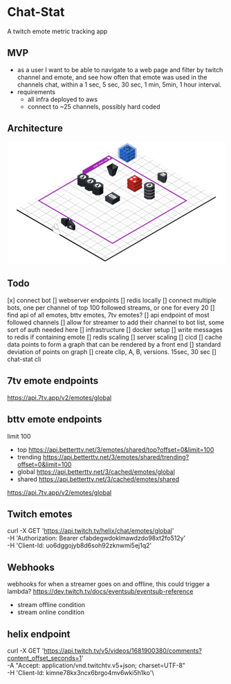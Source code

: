 # Chat-Stat
A twitch emote metric tracking app

## MVP
- as a user I want to be able to navigate to a web page and filter by twitch 
channel and emote, and see how often that emote was used in the channels chat, 
within a 1 sec, 5 sec, 30 sec, 1 min, 5min, 1 hour interval. 
- requirements
    - all infra deployed to aws
    - connect to ~25 channels, possibly hard coded
## Architecture
![aws-architecture](./chat-stat-diagram.png)

## Todo
[x] connect bot
[] webserver endpoints
[] redis locally
[] connect multiple bots, one per channel of top 100 followed streams, or one for every 20
[] find api of all emotes, bttv emotes, 7tv emotes?
[] api endpoint of most followed channels
[] allow for streamer to add their channel to bot list, some sort of auth needed here
[] infrastructure
[] docker setup
[] write messages to redis if containing emote
[] redis scaling
[] server scaling
[] cicd
[] cache data points to form a graph that can be rendered by a front end
[] standard deviation of points on graph
[] create clip, A, B, versions. 15sec, 30 sec
[] chat-stat cli

## 7tv emote endpoints
https://api.7tv.app/v2/emotes/global

## bttv emote endpoints
limit 100

- top
    https://api.betterttv.net/3/emotes/shared/top?offset=0&limit=100
- trending
    https://api.betterttv.net/3/emotes/shared/trending?offset=0&limit=100
- global
    https://api.betterttv.net/3/cached/emotes/global
- shared
    https://api.betterttv.net/3/cached/emotes/shared

https://api.7tv.app/v2/emotes/global

## Twitch emotes
curl -X GET 'https://api.twitch.tv/helix/chat/emotes/global' \
-H 'Authorization: Bearer cfabdegwdoklmawdzdo98xt2fo512y' \
-H 'Client-Id: uo6dggojyb8d6soh92zknwmi5ej1q2'

## Webhooks
webhooks for when a streamer goes on and offline, this could trigger a lambda?
https://dev.twitch.tv/docs/eventsub/eventsub-reference
- stream offline condition 
- stream online condition

## helix endpoint
curl -X GET 'https://api.twitch.tv/v5/videos/1681900380/comments?content_offset_seconds=1' \
-A "Accept: application/vnd.twitchtv.v5+json; charset=UTF-8" \
-H 'Client-Id: kimne78kx3ncx6brgo4mv6wki5h1ko'\
